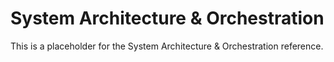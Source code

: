 # System Architecture & Orchestration

This is a placeholder for the System Architecture & Orchestration reference. 